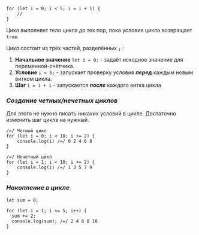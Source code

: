 ```
for (let i = 0; i < 5; i = i + 1) {
	//
}
```

Цикл выполняет тело цикла до тех пор, пока условие цикла возвращает `true`. 

Цикл состоит из трёх частей, разделённых **`;`** :
1. **Начальное значение** `let i = 0;` - задаёт исходное значение для переменной-счётчика. 
2. **Условие** `i < 5;` - запускает проверку условия _**перед**_ каждым новым витком цикла.
3. **Шаг** `i = i + 1` - запускается **_после_** каждого витка цикла

### *Создание четных/нечетных циклов*

Для этого не нужно писать никаких условий в цикле. Достаточно изменить шаг цикла на нужный.

```
/=/ Четный цикл
for (let i = 0; i < 10; i += 2) {
	console.log(i) /=/ 0 2 4 6 8
}

/=/ Нечетный цикл
for (let i = 1; i < 10; i += 2) {
	console.log(i) /=/ 1 3 5 7 9
}
```

### *Накопление в цикле*

```
let sum = 0;

for (let i = 1; i <= 5; i++) {
  sum += 2;
  console.log(sum); /=/ 2 4 6 8 10
}
```

